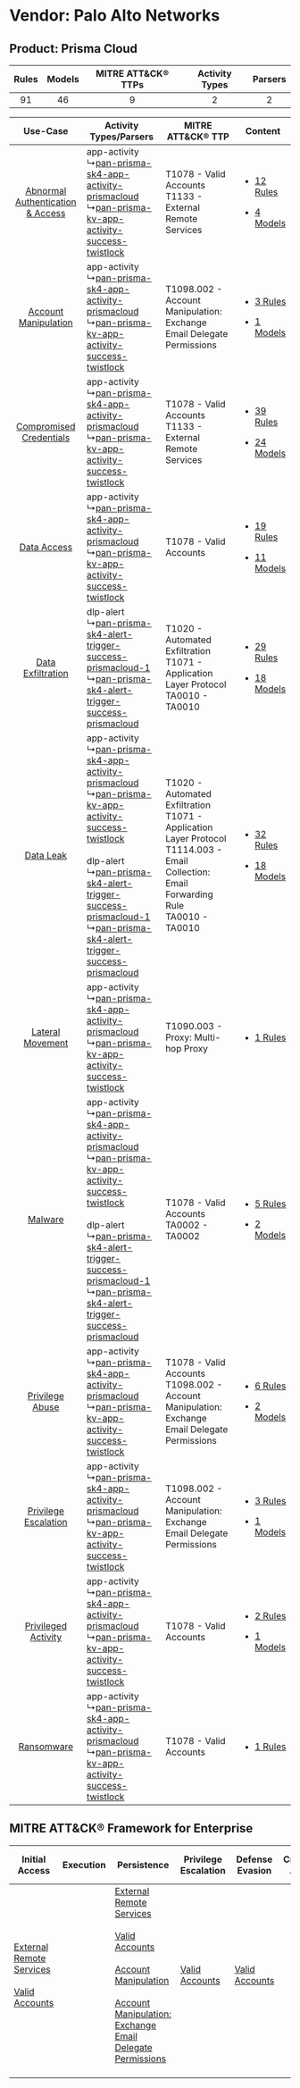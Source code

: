 Vendor: Palo Alto Networks
==========================
Product: Prisma Cloud
---------------------
| Rules | Models | MITRE ATT&CK® TTPs | Activity Types | Parsers |
|:-----:|:------:|:------------------:|:--------------:|:-------:|
|  91   |   46   |         9          |       2        |    2    |

|    Use-Case    | Activity Types/Parsers    | MITRE ATT&CK® TTP    | Content    |
|:----:| ---- | ---- | ---- |
| [Abnormal Authentication & Access](../../../UseCases/uc_abnormal_authentication_&_access.md) |  app-activity<br> ↳[pan-prisma-sk4-app-activity-prismacloud](Ps/pC_panprismask4appactivityprismacloud.md)<br> ↳[pan-prisma-kv-app-activity-success-twistlock](Ps/pC_panprismakvappactivitysuccesstwistlock.md)<br>    | T1078 - Valid Accounts<br>T1133 - External Remote Services<br>    | [<ul><li>12 Rules</li></ul><ul><li>4 Models</li></ul>](RM/r_m_palo_alto_networks_prisma_cloud_Abnormal_Authentication_&_Access.md) |
|    [Account Manipulation](../../../UseCases/uc_account_manipulation.md)    |  app-activity<br> ↳[pan-prisma-sk4-app-activity-prismacloud](Ps/pC_panprismask4appactivityprismacloud.md)<br> ↳[pan-prisma-kv-app-activity-success-twistlock](Ps/pC_panprismakvappactivitysuccesstwistlock.md)<br>    | T1098.002 - Account Manipulation: Exchange Email Delegate Permissions<br>    | [<ul><li>3 Rules</li></ul><ul><li>1 Models</li></ul>](RM/r_m_palo_alto_networks_prisma_cloud_Account_Manipulation.md)    |
|          [Compromised Credentials](../../../UseCases/uc_compromised_credentials.md)          |  app-activity<br> ↳[pan-prisma-sk4-app-activity-prismacloud](Ps/pC_panprismask4appactivityprismacloud.md)<br> ↳[pan-prisma-kv-app-activity-success-twistlock](Ps/pC_panprismakvappactivitysuccesstwistlock.md)<br>    | T1078 - Valid Accounts<br>T1133 - External Remote Services<br>    | [<ul><li>39 Rules</li></ul><ul><li>24 Models</li></ul>](RM/r_m_palo_alto_networks_prisma_cloud_Compromised_Credentials.md)         |
|    [Data Access](../../../UseCases/uc_data_access.md)    |  app-activity<br> ↳[pan-prisma-sk4-app-activity-prismacloud](Ps/pC_panprismask4appactivityprismacloud.md)<br> ↳[pan-prisma-kv-app-activity-success-twistlock](Ps/pC_panprismakvappactivitysuccesstwistlock.md)<br>    | T1078 - Valid Accounts<br>    | [<ul><li>19 Rules</li></ul><ul><li>11 Models</li></ul>](RM/r_m_palo_alto_networks_prisma_cloud_Data_Access.md)    |
|    [Data Exfiltration](../../../UseCases/uc_data_exfiltration.md)    |  dlp-alert<br> ↳[pan-prisma-sk4-alert-trigger-success-prismacloud-1](Ps/pC_panprismask4alerttriggersuccessprismacloud1.md)<br> ↳[pan-prisma-sk4-alert-trigger-success-prismacloud](Ps/pC_panprismask4alerttriggersuccessprismacloud.md)<br>    | T1020 - Automated Exfiltration<br>T1071 - Application Layer Protocol<br>TA0010 - TA0010<br>    | [<ul><li>29 Rules</li></ul><ul><li>18 Models</li></ul>](RM/r_m_palo_alto_networks_prisma_cloud_Data_Exfiltration.md)    |
|    [Data Leak](../../../UseCases/uc_data_leak.md)    |  app-activity<br> ↳[pan-prisma-sk4-app-activity-prismacloud](Ps/pC_panprismask4appactivityprismacloud.md)<br> ↳[pan-prisma-kv-app-activity-success-twistlock](Ps/pC_panprismakvappactivitysuccesstwistlock.md)<br><br> dlp-alert<br> ↳[pan-prisma-sk4-alert-trigger-success-prismacloud-1](Ps/pC_panprismask4alerttriggersuccessprismacloud1.md)<br> ↳[pan-prisma-sk4-alert-trigger-success-prismacloud](Ps/pC_panprismask4alerttriggersuccessprismacloud.md)<br> | T1020 - Automated Exfiltration<br>T1071 - Application Layer Protocol<br>T1114.003 - Email Collection: Email Forwarding Rule<br>TA0010 - TA0010<br> | [<ul><li>32 Rules</li></ul><ul><li>18 Models</li></ul>](RM/r_m_palo_alto_networks_prisma_cloud_Data_Leak.md)    |
|    [Lateral Movement](../../../UseCases/uc_lateral_movement.md)    |  app-activity<br> ↳[pan-prisma-sk4-app-activity-prismacloud](Ps/pC_panprismask4appactivityprismacloud.md)<br> ↳[pan-prisma-kv-app-activity-success-twistlock](Ps/pC_panprismakvappactivitysuccesstwistlock.md)<br>    | T1090.003 - Proxy: Multi-hop Proxy<br>    | [<ul><li>1 Rules</li></ul>](RM/r_m_palo_alto_networks_prisma_cloud_Lateral_Movement.md)    |
|    [Malware](../../../UseCases/uc_malware.md)    |  app-activity<br> ↳[pan-prisma-sk4-app-activity-prismacloud](Ps/pC_panprismask4appactivityprismacloud.md)<br> ↳[pan-prisma-kv-app-activity-success-twistlock](Ps/pC_panprismakvappactivitysuccesstwistlock.md)<br><br> dlp-alert<br> ↳[pan-prisma-sk4-alert-trigger-success-prismacloud-1](Ps/pC_panprismask4alerttriggersuccessprismacloud1.md)<br> ↳[pan-prisma-sk4-alert-trigger-success-prismacloud](Ps/pC_panprismask4alerttriggersuccessprismacloud.md)<br> | T1078 - Valid Accounts<br>TA0002 - TA0002<br>    | [<ul><li>5 Rules</li></ul><ul><li>2 Models</li></ul>](RM/r_m_palo_alto_networks_prisma_cloud_Malware.md)    |
|    [Privilege Abuse](../../../UseCases/uc_privilege_abuse.md)    |  app-activity<br> ↳[pan-prisma-sk4-app-activity-prismacloud](Ps/pC_panprismask4appactivityprismacloud.md)<br> ↳[pan-prisma-kv-app-activity-success-twistlock](Ps/pC_panprismakvappactivitysuccesstwistlock.md)<br>    | T1078 - Valid Accounts<br>T1098.002 - Account Manipulation: Exchange Email Delegate Permissions<br>    | [<ul><li>6 Rules</li></ul><ul><li>2 Models</li></ul>](RM/r_m_palo_alto_networks_prisma_cloud_Privilege_Abuse.md)    |
|    [Privilege Escalation](../../../UseCases/uc_privilege_escalation.md)    |  app-activity<br> ↳[pan-prisma-sk4-app-activity-prismacloud](Ps/pC_panprismask4appactivityprismacloud.md)<br> ↳[pan-prisma-kv-app-activity-success-twistlock](Ps/pC_panprismakvappactivitysuccesstwistlock.md)<br>    | T1098.002 - Account Manipulation: Exchange Email Delegate Permissions<br>    | [<ul><li>3 Rules</li></ul><ul><li>1 Models</li></ul>](RM/r_m_palo_alto_networks_prisma_cloud_Privilege_Escalation.md)    |
|    [Privileged Activity](../../../UseCases/uc_privileged_activity.md)    |  app-activity<br> ↳[pan-prisma-sk4-app-activity-prismacloud](Ps/pC_panprismask4appactivityprismacloud.md)<br> ↳[pan-prisma-kv-app-activity-success-twistlock](Ps/pC_panprismakvappactivitysuccesstwistlock.md)<br>    | T1078 - Valid Accounts<br>    | [<ul><li>2 Rules</li></ul><ul><li>1 Models</li></ul>](RM/r_m_palo_alto_networks_prisma_cloud_Privileged_Activity.md)    |
|    [Ransomware](../../../UseCases/uc_ransomware.md)    |  app-activity<br> ↳[pan-prisma-sk4-app-activity-prismacloud](Ps/pC_panprismask4appactivityprismacloud.md)<br> ↳[pan-prisma-kv-app-activity-success-twistlock](Ps/pC_panprismakvappactivitysuccesstwistlock.md)<br>    | T1078 - Valid Accounts<br>    | [<ul><li>1 Rules</li></ul>](RM/r_m_palo_alto_networks_prisma_cloud_Ransomware.md)    |

MITRE ATT&CK® Framework for Enterprise
--------------------------------------
| Initial Access                                                                                                                                   | Execution | Persistence                                                                                                                                                                                                                                                                                                                                 | Privilege Escalation                                                | Defense Evasion                                                     | Credential Access | Discovery | Lateral Movement | Collection                                                                                                                                                            | Command and Control                                                                                                                                                                                                      | Exfiltration                                                                | Impact |
| ------------------------------------------------------------------------------------------------------------------------------------------------ | --------- | ------------------------------------------------------------------------------------------------------------------------------------------------------------------------------------------------------------------------------------------------------------------------------------------------------------------------------------------- | ------------------------------------------------------------------- | ------------------------------------------------------------------- | ----------------- | --------- | ---------------- | --------------------------------------------------------------------------------------------------------------------------------------------------------------------- | ------------------------------------------------------------------------------------------------------------------------------------------------------------------------------------------------------------------------ | --------------------------------------------------------------------------- | ------ |
| [External Remote Services](https://attack.mitre.org/techniques/T1133)<br><br>[Valid Accounts](https://attack.mitre.org/techniques/T1078)<br><br> |           | [External Remote Services](https://attack.mitre.org/techniques/T1133)<br><br>[Valid Accounts](https://attack.mitre.org/techniques/T1078)<br><br>[Account Manipulation](https://attack.mitre.org/techniques/T1098)<br><br>[Account Manipulation: Exchange Email Delegate Permissions](https://attack.mitre.org/techniques/T1098/002)<br><br> | [Valid Accounts](https://attack.mitre.org/techniques/T1078)<br><br> | [Valid Accounts](https://attack.mitre.org/techniques/T1078)<br><br> |                   |           |                  | [Email Collection](https://attack.mitre.org/techniques/T1114)<br><br>[Email Collection: Email Forwarding Rule](https://attack.mitre.org/techniques/T1114/003)<br><br> | [Proxy: Multi-hop Proxy](https://attack.mitre.org/techniques/T1090/003)<br><br>[Application Layer Protocol](https://attack.mitre.org/techniques/T1071)<br><br>[Proxy](https://attack.mitre.org/techniques/T1090)<br><br> | [Automated Exfiltration](https://attack.mitre.org/techniques/T1020)<br><br> |        |